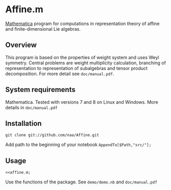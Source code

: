 Affine.m
==========

[Mathematica](http://www.wolfram.com/mathematica/) program for computations in representation theory of affine and finite-dimensional Lie algebras.

Overview
----------

This program is based on the properties of weight system and uses Weyl symmetry. Central problems are weight multiplicity calculation, branching of representation to representation of subalgebras and tensor product decomposition. For more detail see `doc/manual.pdf`.

System requirements
----------

Mathematica. Tested with versions 7 and 8 on Linux and Windows.
More details in `doc/manual.pdf`

Installation
----------

`git clone git://github.com/naa/Affine.git`

Add path to the beginning of your notebook
`AppendTo[$Path,"src/"];`

Usage
----------

`<<affine.m;`

Use the functions of the package. 
See `demo/demo.nb` and `doc/manual.pdf`
